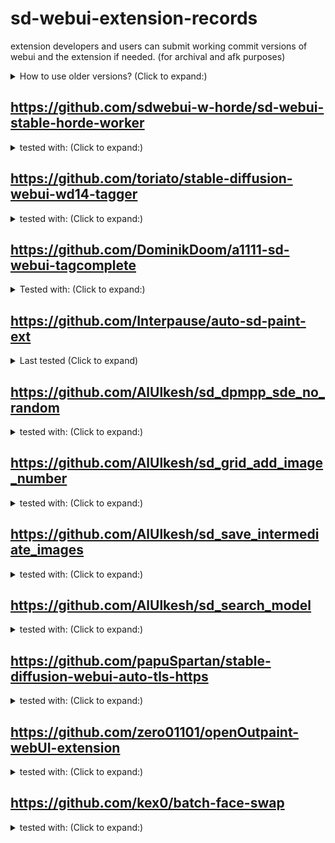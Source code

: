 # sd-webui-extension-records
extension developers and users can submit working commit versions of webui and the extension if needed. (for archival and afk purposes)

<details><summary>How to use older versions? (Click to expand:)</summary>
You can git clone a fresh webui and then switch to older commit version.

eg: `git checkout 9cfd10cdefc7b2966b8e42fbb0e05735967cf87b`

Do the same thing for the extension.
</details>

## https://github.com/sdwebui-w-horde/sd-webui-stable-horde-worker
<details>
<summary>tested with: (Click to expand:)</summary>

- [commit version for webui](https://github.com/AUTOMATIC1111/stable-diffusion-webui/commit/9cfd10cdefc7b2966b8e42fbb0e05735967cf87b) 
- [commit version for extension](https://github.com/sdwebui-w-horde/sd-webui-stable-horde-worker/commit/6184f96dd99d03cc8b3f8c4c133e08ae07ce074f)
</details>

## https://github.com/toriato/stable-diffusion-webui-wd14-tagger
<details>
<summary>tested with: (Click to expand:)</summary>

- [WebUI `9cfd10cdefc7b2966b8e42fbb0e05735967cf87b`](https://github.com/AUTOMATIC1111/stable-diffusion-webui/commit/e33cace2c2074ef342d027c1f31ffc4b3c3e877e)
- [Extension `3b8f68acc6cd7426257bae5ea32dcff0653f44c3`](https://github.com/toriato/stable-diffusion-webui-wd14-tagger/commit/3b8f68acc6cd7426257bae5ea32dcff0653f44c3)
</details>

## https://github.com/DominikDoom/a1111-sd-webui-tagcomplete
<details>
<summary>Tested with: (Click to expand:)</summary>

- [Webui `e33cace2c2074ef342d027c1f31ffc4b3c3e877e`](https://github.com/AUTOMATIC1111/stable-diffusion-webui/commit/e33cace2c2074ef342d027c1f31ffc4b3c3e877e) 
- [Extension `fb27ac9187ffa0300d13d3531b9c997f6bfbab93`](https://github.com/DominikDoom/a1111-sd-webui-tagcomplete/commit/fb27ac9187ffa0300d13d3531b9c997f6bfbab93)
</details>

## https://github.com/Interpause/auto-sd-paint-ext
<details>
<summary>Last tested (Click to expand)</summary>

- WebUI: [AUTOMATIC1111/stable-diffusion-webui@`e33cace`](https://github.com/AUTOMATIC1111/stable-diffusion-webui/commit/e33cace2c2074ef342d027c1f31ffc4b3c3e877e)
- Extension: [Interpause/auto-sd-paint-ext@`e35d3a4`](https://github.com/Interpause/auto-sd-paint-ext/commit/e35d3a40bb13b0b83ab78b325720d7a0f1d1b73b)
</details>

## https://github.com/AlUlkesh/sd_dpmpp_sde_no_random
<details>
<summary>tested with: (Click to expand:)</summary>

- WebUI: https://github.com/AUTOMATIC1111/stable-diffusion-webui/commit/6c7a50d783c4e406d8597f9cf354bb8128026f6c
- Extension: https://github.com/AlUlkesh/sd_dpmpp_sde_no_random/commit/4185896e511cc24c92a319341c491dc50bdf435a
</details>

## https://github.com/AlUlkesh/sd_grid_add_image_number
<details>
<summary>tested with: (Click to expand:)</summary>

- WebUI: https://github.com/AUTOMATIC1111/stable-diffusion-webui/commit/6c7a50d783c4e406d8597f9cf354bb8128026f6c
- Extension: https://github.com/AlUlkesh/sd_grid_add_image_number/commit/7356c57ce931dc2521fa56718ab8804127c55dd7
</details>

## https://github.com/AlUlkesh/sd_save_intermediate_images
<details>
<summary>tested with: (Click to expand:)</summary>

- WebUI: https://github.com/AUTOMATIC1111/stable-diffusion-webui/commit/6c7a50d783c4e406d8597f9cf354bb8128026f6c
- Extension: https://github.com/AlUlkesh/sd_save_intermediate_images/commit/0faf746f9eaa6653d2c59150cb97531411f9828a
</details>

## https://github.com/AlUlkesh/sd_search_model
<details>
<summary>tested with: (Click to expand:)</summary>

- WebUI: https://github.com/AUTOMATIC1111/stable-diffusion-webui/commit/6c7a50d783c4e406d8597f9cf354bb8128026f6c
- Extension: https://github.com/AlUlkesh/sd_search_model/commit/65e9b42571ffa28f3a3444a45cab30ea14a3ccac
</details>

## https://github.com/papuSpartan/stable-diffusion-webui-auto-tls-https
<details>
<summary>tested with: (Click to expand:)</summary>

- WebUI: [`e33cace2c2074ef342d027c1f31ffc4b3c3e877e`](https://github.com/AUTOMATIC1111/stable-diffusion-webui/commit/e33cace2c2074ef342d027c1f31ffc4b3c3e877e)
- Extension: [`151b795023a1d851016e498d9792d461692b3b57`](https://github.com/papuSpartan/stable-diffusion-webui-auto-tls-https/commit/151b795023a1d851016e498d9792d461692b3b57)
</details>

## https://github.com/zero01101/openOutpaint-webUI-extension
<details>
<summary>tested with: (Click to expand:)</summary>

- WebUI: [`e33cace2c2074ef342d027c1f31ffc4b3c3e877e`](https://github.com/AUTOMATIC1111/stable-diffusion-webui/commit/e33cace2c2074ef342d027c1f31ffc4b3c3e877e)
- Extension: [`3ebc1812ecdfd3578852dfb09532ddc53a3728a2`](https://github.com/zero01101/openOutpaint-webUI-extension/commit/3ebc1812ecdfd3578852dfb09532ddc53a3728a2)
- Submodule (`./app`): [`b52e3dc2ba8a09d46f499f79d613be7439a6286e`](https://github.com/zero01101/openOutpaint/commit/b52e3dc2ba8a09d46f499f79d613be7439a6286e)
</details>

## https://github.com/kex0/batch-face-swap
<details>
<summary>tested with: (Click to expand:)</summary>

- WebUI: [`e33cace2c2074ef342d027c1f31ffc4b3c3e877e`](https://github.com/AUTOMATIC1111/stable-diffusion-webui/commit/e33cace2c2074ef342d027c1f31ffc4b3c3e877e)
- Extension: [`4f6294b167885d9f3983cdab6b3cb35c15b63275`](https://github.com/kex0/batch-face-swap/commit/4f6294b167885d9f3983cdab6b3cb35c15b63275)
</details>
